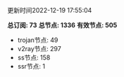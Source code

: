 更新时间2022-12-19 17:55:04

**总订阅: 73**
**总节点: 1336**
**有效节点: 505**
- trojan节点: 49
- v2ray节点: 297
- ss节点: 158
- ssr节点: 1
